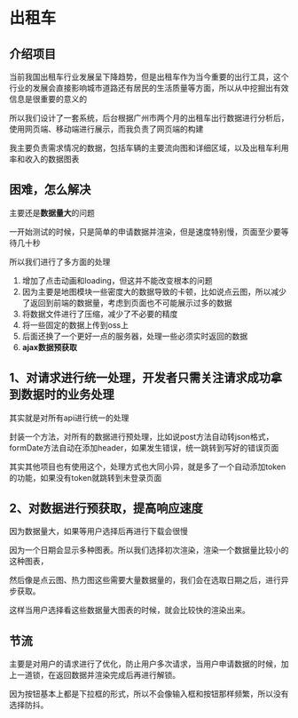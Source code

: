 # 出租车

## 介绍项目

当前我国出租车行业发展呈下降趋势，但是出租车作为当今重要的出行工具，这个行业的发展会直接影响城市道路还有居民的生活质量等方面，所以从中挖掘出有效信息是很重要的意义的

所以我们设计了一套系统，后台根据广州市两个月的出租车出行数据进行分析后，使用网页端、移动端进行展示，而我负责了网页端的构建

我主要负责需求情况的数据，包括车辆的主要流向图和详细区域，以及出租车利用率和收入的数据图表



## 困难，怎么解决

主要还是**数据量大**的问题

一开始测试的时候，只是简单的申请数据并渲染，但是速度特别慢，页面至少要等待几十秒

所以我们进行了多方面的处理

1. 增加了点击动画和loading，但这并不能改变根本的问题
2. 因为主要是地图模块一些密度大的数据导致的卡顿，比如说点云图，所以减少了返回到前端的数据量，考虑到页面也不可能展示过多的数据
3. 将数据文件进行了压缩，减少了不必要的精度
4. 将一些固定的数据上传到oss上
5. 后面还换了一个更好一点的服务器，处理一些必须实时返回的数据
6. **ajax数据预获取**



 



## 1、对请求进行统一处理，开发者只需关注请求成功拿到数据时的业务处理

其实就是对所有api进行统一的处理

封装一个方法，对所有的数据进行预处理，比如说post方法自动转json格式，formDate方法自动在添加header，如果发生错误，统一跳转到写好的错误页面

其实其他项目也有使用这个，处理方式也大同小异，就是多了一个自动添加token的功能，如果没有token就跳转到未登录页面



## 2、对数据进行预获取，提高响应速度

因为数据量大，如果等用户选择后再进行下载会很慢

因为一个日期会显示多种图表。所以我们选择初次渲染，渲染一个数据量比较小的这种图表，

然后像是点云图、热力图这些需要大量数据量的，我们会在选取日期之后，进行异步获取。

这样当用户选择看这些数据量大图表的时候，就会比较快的渲染出来。



## 节流

主要是对用户的请求进行了优化，防止用户多次请求，当用户申请数据的时候，加上一道锁，在返回数据并渲染完成后再进行解锁。

因为按钮基本上都是下拉框的形式，所以不会像输入框和按钮那样频繁，所以没有选择防抖。



